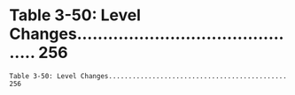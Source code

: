 # Table 3-50: Level Changes............................................. 256

```
Table 3-50: Level Changes............................................. 256

```

